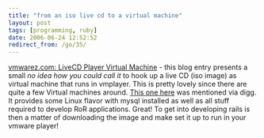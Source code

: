 ```yaml
---
title: "from an iso live cd to a virtual machine"
layout: post
tags: [programming, ruby]
date: 2006-06-24 12:52:52
redirect_from: /go/35/
---
```


[vmwarez.com: LiveCD Player Virtual Machine](http://www.vmwarez.com/2006/02/livecd-player-virtual-machine.html) - this blog entry presents a small *no idea how you could call it* to hook up a live CD (iso image) as virtual machine that runs in vmplayer. This is pretty lovely since there are quite a few Virtual machines around. [This one here](http://www.brianketelsen.com/pages/download) was mentioned via digg. It provides some Linux flavor with mysql installed as well as all stuff required to develop RoR applications. Great! To get into developing rails is then a matter of downloading the image and make set it up to run in your vmware player!